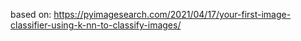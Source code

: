 based on:
https://pyimagesearch.com/2021/04/17/your-first-image-classifier-using-k-nn-to-classify-images/
